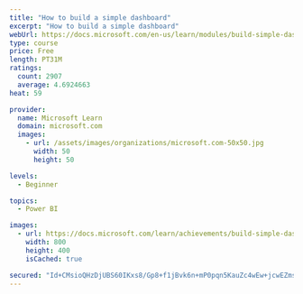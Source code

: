 ```yaml
---
title: "How to build a simple dashboard"
excerpt: "How to build a simple dashboard"
webUrl: https://docs.microsoft.com/en-us/learn/modules/build-simple-dashboard/
type: course
price: Free
length: PT31M
ratings:
  count: 2907
  average: 4.6924663
heat: 59

provider:
  name: Microsoft Learn
  domain: microsoft.com
  images:
    - url: /assets/images/organizations/microsoft.com-50x50.jpg
      width: 50
      height: 50

levels:
  - Beginner

topics:
  - Power BI

images:
  - url: https://docs.microsoft.com/learn/achievements/build-simple-dashboard-social.png
    width: 800
    height: 400
    isCached: true

secured: "Id+CMsioQHzDjUBS60IKxs8/Gp8+f1jBvk6n+mP0pqn5KauZc4wEw+jcwEZmsp6XriDk99A0j4xVzpHYr5/zK4XHM0HWJddvfHIzVTBXuvtEuoCDraBbfkWR/yHSyhyOmyQF5GyJHBcEQyWeGWQwYYhziJ5Lx59bsCPdyVwEZVZ1f9OVQ/n450e/i868psaxAsNTaJmzIELoM3Oh+ZdxbJePQOcs8MubBzY/O66df1CEXXCwJ0K0MSaRZgXhUUaKmhq2TFVCt3+omdPFXyAT7muy4e9xnHlBnwLvRG5j7dKwU7jsI86sGDNcCaUgAlqdn4nomaGB4huhCxQ6FgSk0q+92JLN6340XD7AQFxCSV07RvD86VTkxPrzdkbP+bjUb9pHIFQOA7wPhh3G8WT+AhkBWZwKV5jITJH+rptxo0A=;MwHukVriLy2IvjzT91dkXA=="
---
```


